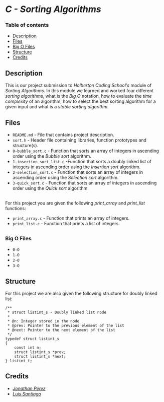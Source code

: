 # *C - Sorting Algorithms*

### Table of contents

- [Description](#description)
- [Files](#files)
- [Big O Files](#big-o-files)
- [Structure](#structure)
- [Credits](#credits)

## Description

This is our project submission to *Holberton Coding School's* module of *Sorting Algorithms*. In this module we learned and worked four different *sorting algorithms*, what is the *Big O* notation, how to evaluate the *time complexity* of an algorithm, how to select the best sorting algorithm for a given input and what is a *stable sorting algorithm*.

## Files

- `README.md` - File that contains project description.
- `sort.h` - Header file containing libraries, function prototypes and structure(s).
- `0-bubble_sort.c` - Function that sorts an array of integers in ascending order using the *Bubble sort* algorithm.
- `1-insertion_sort_list.c` -Function that sorts a doubly linked list of integers in ascending order using the *Insertion sort* algorithm.
- `2-selection_sort.c` - Function that sorts an array of integers in ascending order using the *Selection sort* algorithm.
- `3-quick_sort.c` - Function that sorts an array of integers in ascending order using the *Quick sort* algorithm.

##

For this project you are given the following *print_array* and *print_list* functions:

- `print_array.c` - Function that prints an array of integers.
- `print_list.c` - Function that prints a list of integers.

##

### Big O Files

- `0-O`
- `1-O`
- `2-O`
- `3-O`

## Structure

For this project we are also given the following structure for doubly linked list:

```
/**
 * struct listint_s - Doubly linked list node
 *
 * @n: Integer stored in the node
 * @prev: Pointer to the previous element of the list
 * @next: Pointer to the next element of the list
 */
typedef struct listint_s
{
    const int n;
    struct listint_s *prev;
    struct listint_s *next;
} listint_t;
```

## Credits

- *[Jonathan Pérez](https://github.com/prodjohnper)*
- *[Luis Santiago](https://github.com/Lusanco)*
